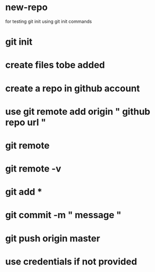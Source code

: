 # new-repo
for testing git init
using git init commands
# git init
# create files tobe added
# create a repo in github account
# use git remote add origin " github repo url "
# git remote
# git remote -v
# git add *
# git commit -m " message "
# git push origin master
# use credentials if not provided
